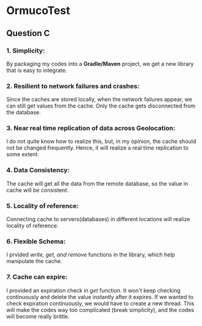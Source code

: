 # OrmucoTest

## Question C

### 1. Simplicity:
By packaging my codes into a **Gradle/Maven** project, we get a new library that is easy to integrate.

### 2. Resilient to network failures and crashes:
Since the caches are stored locally, when the network failures appear, we can still get values from the cache. Only the cache gets disconnected from the database.

### 3. Near real time replication of data across Geolocation:
I do not quite know how to realize this, but, in my opinion, the cache should not be changed frequently. Hence, it will realize a real time replication to some extent.

### 4. Data Consistency:
The cache will get all the data from the remote database, so the value in cache will be consistent.

### 5. Locality of reference:
Connecting cache to servers(databases) in different locations will realize locality of reference.

### 6. Flexible Schema:
I prvided *write, get, and remove* functions in the library, which help manipulate the cache.

### 7. Cache can expire:
I provided an expiration check in *get* function. It won't keep checking continuously and delete the value instantly after it expires.
If we wanted to check expiration continuously, we would have to create a new thread. This will make the codes way too complicated (break simplicity), and the codes will become really brittle.
